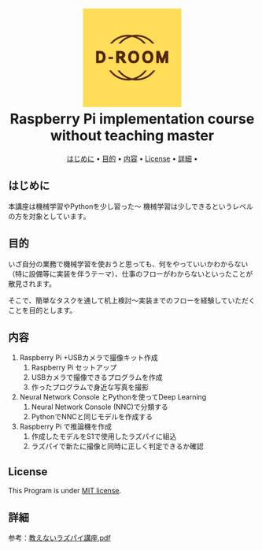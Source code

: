 <h1 align="center">
  <br>
  <img src="img/01_logo/LOGO_D-ROOM.jpg" alt="D-ROOM_LOGO" width="200">
  <br>
  Raspberry Pi implementation course without teaching master
  <br>
</h1>

<p align="center">
  <a href="#はじめに">はじめに</a> •
  <a href="#目的">目的</a> •
  <a href="#内容">内容</a> •
  <a href="#License">License</a> •
  <a href="#詳細">詳細</a> •
</p>

## はじめに
本講座は機械学習やPythonを少し習った～ 機械学習は少しできるというレベルの方を対象としています。

## 目的
いざ自分の業務で機械学習を使おうと思っても、何をやっていいかわからない（特に設備等に実装を伴うテーマ）、仕事のフローがわからないといったことが散見されます。

そこで、簡単なタスクを通して机上検討～実装までのフローを経験していただくことを目的とします。

## 内容
1. Raspberry Pi +USBカメラで撮像キット作成
    1. Raspberry Pi セットアップ
    2. USBカメラで撮像できるプログラムを作成
    3. 作ったプログラムで身近な写真を撮影  
2. Neural Network Console とPythonを使ってDeep Learning
    1. Neural Network Console (NNC)で分類する
    2. PythonでNNCと同じモデルを作成する
3. Raspberry Pi で推論機を作成
    1. 作成したモデルをS1で使用したラズパイに組込
    2. ラズパイで新たに撮像と同時に正しく判定できるか確認

## License
This Program is under [MIT license](https://en.wikipedia.org/wiki/MIT_License).

## 詳細
参考：[教えないラズパイ講座.pdf](./教えないラズパイ講座.pdf)